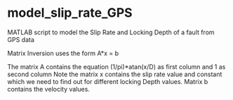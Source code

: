 # model_slip_rate_GPS

MATLAB script to model the Slip Rate and Locking Depth of a fault from GPS data

Matrix Inversion uses the form A*x = b

The matrix A contains the equation (1/pi)*atan(x/D) as first column and 1 as second column
Note the matrix x contains the slip rate value and constant which we need to find out for different locking Depth values.
Matrix b contains the velocity values.
